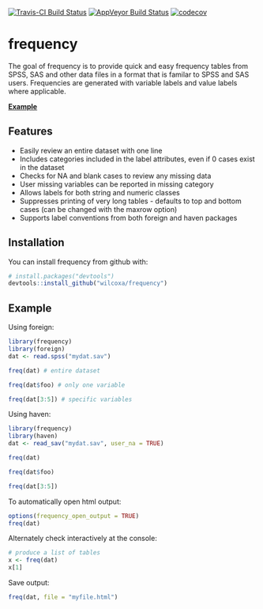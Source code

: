 [![Travis-CI Build Status](https://travis-ci.org/wilcoxa/frequency.svg?branch=master)](https://travis-ci.org/wilcoxa/frequency)
[![AppVeyor Build Status](https://ci.appveyor.com/api/projects/status/github/wilcoxa/frequency?branch=master&svg=true)](https://ci.appveyor.com/project/wilcoxa/frequency)
[![codecov](https://codecov.io/gh/wilcoxa/frequency/branch/master/graph/badge.svg)](https://codecov.io/gh/wilcoxa/frequency)


# frequency

The goal of frequency is to provide quick and easy frequency tables from SPSS, SAS 
and other data files in a format that is familar to SPSS and SAS users. Frequencies are 
generated with variable labels and value labels where applicable. 

[**Example**](https://rawgit.com/wilcoxa/frequency/master/example/example.html) 

## Features
* Easily review an entire dataset with one line
* Includes categories included in the label attributes, even if 0 cases exist in the dataset
* Checks for NA and blank cases to review any missing data
* User missing variables can be reported in missing category
* Allows labels for both string and numeric classes
* Suppresses printing of very long tables - defaults to top and bottom cases (can be changed with the maxrow option) 
* Supports label conventions from both foreign and haven packages

## Installation

You can install frequency from github with:

```R
# install.packages("devtools")
devtools::install_github("wilcoxa/frequency")
```

## Example

Using foreign:

```R
library(frequency)
library(foreign)
dat <- read.spss("mydat.sav")

freq(dat) # entire dataset

freq(dat$foo) # only one variable

freq(dat[3:5]) # specific variables

```
Using haven:
```R
library(frequency)
library(haven)
dat <- read_sav("mydat.sav", user_na = TRUE)

freq(dat)

freq(dat$foo)

freq(dat[3:5])

```

To automatically open html output:
```R
options(frequency_open_output = TRUE)
freq(dat)

```

Alternately check interactively at the console:
```R
# produce a list of tables
x <- freq(dat) 
x[1]

```
Save output:
```R
freq(dat, file = "myfile.html")

```
